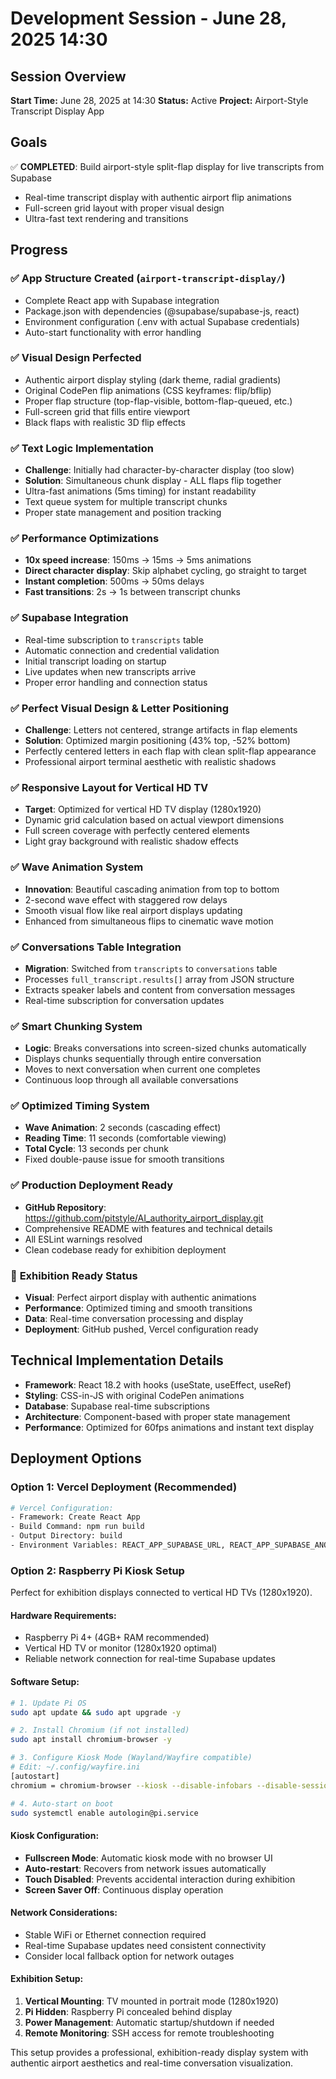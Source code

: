 # Development Session - June 28, 2025 14:30

## Session Overview
**Start Time:** June 28, 2025 at 14:30
**Status:** Active
**Project:** Airport-Style Transcript Display App

## Goals
✅ **COMPLETED**: Build airport-style split-flap display for live transcripts from Supabase
- Real-time transcript display with authentic airport flip animations
- Full-screen grid layout with proper visual design
- Ultra-fast text rendering and transitions

## Progress

### ✅ **App Structure Created** (`airport-transcript-display/`)
- Complete React app with Supabase integration
- Package.json with dependencies (@supabase/supabase-js, react)
- Environment configuration (.env with actual Supabase credentials)
- Auto-start functionality with error handling

### ✅ **Visual Design Perfected**
- Authentic airport display styling (dark theme, radial gradients)
- Original CodePen flip animations (CSS keyframes: flip/bflip)
- Proper flap structure (top-flap-visible, bottom-flap-queued, etc.)
- Full-screen grid that fills entire viewport
- Black flaps with realistic 3D flip effects

### ✅ **Text Logic Implementation**
- **Challenge**: Initially had character-by-character display (too slow)
- **Solution**: Simultaneous chunk display - ALL flaps flip together
- Ultra-fast animations (5ms timing) for instant readability
- Text queue system for multiple transcript chunks
- Proper state management and position tracking

### ✅ **Performance Optimizations**
- **10x speed increase**: 150ms → 15ms → 5ms animations
- **Direct character display**: Skip alphabet cycling, go straight to target
- **Instant completion**: 500ms → 50ms delays
- **Fast transitions**: 2s → 1s between transcript chunks

### ✅ **Supabase Integration**
- Real-time subscription to `transcripts` table
- Automatic connection and credential validation
- Initial transcript loading on startup
- Live updates when new transcripts arrive
- Proper error handling and connection status

### ✅ **Perfect Visual Design & Letter Positioning**
- **Challenge**: Letters not centered, strange artifacts in flap elements
- **Solution**: Optimized margin positioning (43% top, -52% bottom)
- Perfectly centered letters in each flap with clean split-flap appearance
- Professional airport terminal aesthetic with realistic shadows

### ✅ **Responsive Layout for Vertical HD TV**
- **Target**: Optimized for vertical HD TV display (1280x1920)
- Dynamic grid calculation based on actual viewport dimensions
- Full screen coverage with perfectly centered elements
- Light gray background with realistic shadow effects

### ✅ **Wave Animation System**
- **Innovation**: Beautiful cascading animation from top to bottom
- 2-second wave effect with staggered row delays
- Smooth visual flow like real airport displays updating
- Enhanced from simultaneous flips to cinematic wave motion

### ✅ **Conversations Table Integration**
- **Migration**: Switched from `transcripts` to `conversations` table
- Processes `full_transcript.results[]` array from JSON structure
- Extracts speaker labels and content from conversation messages
- Real-time subscription for conversation updates

### ✅ **Smart Chunking System**
- **Logic**: Breaks conversations into screen-sized chunks automatically
- Displays chunks sequentially through entire conversation
- Moves to next conversation when current one completes
- Continuous loop through all available conversations

### ✅ **Optimized Timing System**
- **Wave Animation**: 2 seconds (cascading effect)
- **Reading Time**: 11 seconds (comfortable viewing)
- **Total Cycle**: 13 seconds per chunk
- Fixed double-pause issue for smooth transitions

### ✅ **Production Deployment Ready**
- **GitHub Repository**: https://github.com/pitstyle/AI_authority_airport_display.git
- Comprehensive README with features and technical details
- All ESLint warnings resolved
- Clean codebase ready for exhibition deployment

### 🎯 **Exhibition Ready Status**
- **Visual**: Perfect airport display with authentic animations
- **Performance**: Optimized timing and smooth transitions
- **Data**: Real-time conversation processing and display
- **Deployment**: GitHub pushed, Vercel configuration ready

## Technical Implementation Details
- **Framework**: React 18.2 with hooks (useState, useEffect, useRef)
- **Styling**: CSS-in-JS with original CodePen animations
- **Database**: Supabase real-time subscriptions
- **Architecture**: Component-based with proper state management
- **Performance**: Optimized for 60fps animations and instant text display

## Deployment Options

### Option 1: Vercel Deployment (Recommended)
```bash
# Vercel Configuration:
- Framework: Create React App
- Build Command: npm run build
- Output Directory: build
- Environment Variables: REACT_APP_SUPABASE_URL, REACT_APP_SUPABASE_ANON_KEY
```

### Option 2: Raspberry Pi Kiosk Setup
Perfect for exhibition displays connected to vertical HD TVs (1280x1920).

#### Hardware Requirements:
- Raspberry Pi 4+ (4GB+ RAM recommended)
- Vertical HD TV or monitor (1280x1920 optimal)
- Reliable network connection for real-time Supabase updates

#### Software Setup:
```bash
# 1. Update Pi OS
sudo apt update && sudo apt upgrade -y

# 2. Install Chromium (if not installed)
sudo apt install chromium-browser -y

# 3. Configure Kiosk Mode (Wayland/Wayfire compatible)
# Edit: ~/.config/wayfire.ini
[autostart]
chromium = chromium-browser --kiosk --disable-infobars --disable-session-crashed-bubble --disable-restore-session-state --autoplay-policy=no-user-gesture-required https://your-vercel-app.vercel.app

# 4. Auto-start on boot
sudo systemctl enable autologin@pi.service
```

#### Kiosk Configuration:
- **Fullscreen Mode**: Automatic kiosk mode with no browser UI
- **Auto-restart**: Recovers from network issues automatically
- **Touch Disabled**: Prevents accidental interaction during exhibition
- **Screen Saver Off**: Continuous display operation

#### Network Considerations:
- Stable WiFi or Ethernet connection required
- Real-time Supabase updates need consistent connectivity
- Consider local fallback option for network outages

#### Exhibition Setup:
1. **Vertical Mounting**: TV mounted in portrait mode (1280x1920)
2. **Pi Hidden**: Raspberry Pi concealed behind display
3. **Power Management**: Automatic startup/shutdown if needed
4. **Remote Monitoring**: SSH access for remote troubleshooting

This setup provides a professional, exhibition-ready display system with authentic airport aesthetics and real-time conversation visualization.
